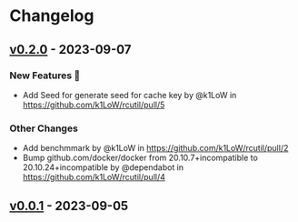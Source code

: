 # Changelog

## [v0.2.0](https://github.com/k1LoW/rcutil/compare/v0.1.0...v0.2.0) - 2023-09-07
### New Features 🎉
- Add Seed for generate seed for cache key by @k1LoW in https://github.com/k1LoW/rcutil/pull/5
### Other Changes
- Add benchmmark by @k1LoW in https://github.com/k1LoW/rcutil/pull/2
- Bump github.com/docker/docker from 20.10.7+incompatible to 20.10.24+incompatible by @dependabot in https://github.com/k1LoW/rcutil/pull/4

## [v0.0.1](https://github.com/k1LoW/rcutil/commits/v0.0.1) - 2023-09-05

